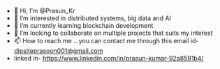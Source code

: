 - 👋 Hi, I’m @Prasun_Kr
- 👀 I’m interested in distributed systems, big data and AI
- 🌱 I’m currently learning blockchain development
- 💞️ I’m looking to collaborate on multiple projects that suits my interest
- 📫 How to reach me ...you can contact me through this email id- dipsiteprasoon001@gmail.com
-  linked in- https://www.linkedin.com/in/prasun-kumar-92a8591b4/

<!---
Gitprasoonk/Gitprasoonk is a ✨ special ✨ repository because its `README.md` (this file) appears on your GitHub profile.
You can click the Preview link to take a look at your changes.
--->
